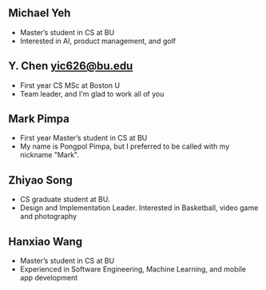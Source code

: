 ## Michael Yeh

* Master’s student in CS at BU
* Interested in AI, product management, and golf

## Y. Chen    yic626@bu.edu

* First year CS MSc at Boston U
* Team leader, and I'm glad to work all of you

## Mark Pimpa

* First year Master’s student in CS at BU
* My name is Pongpol Pimpa, but I preferred to be called with my nickname "Mark".

## Zhiyao Song

* CS graduate student at BU.
* Design and Implementation Leader. Interested in Basketball, video game and photography 

## Hanxiao Wang

* Master’s student in CS at BU
* Experienced in Software Engineering, Machine Learning, and mobile app development
